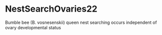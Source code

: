 # NestSearchOvaries22
Bumble bee (B. vosnesenskii) queen nest searching occurs independent of ovary developmental status
